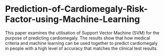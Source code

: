 # Prediction-of-Cardiomegaly-Risk-Factor-using-Machine-Learning
This paper examines the utilisation of Support Vector Machine (SVM) for the purpose of predicting cardiomegaly. The results show that how medical criteria and machine learning can be used together to predict cardiomegaly in people with a high level of accuracy that matches the clinical test results.
